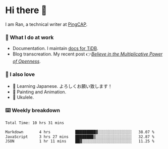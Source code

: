 # Hi there 👋

I am Ran, a technical writer at [PingCAP](https://pingcap.com/).

### 📝 What I do at work

- Documentation. I maintain [docs for TiDB](https://github.com/pingcap/docs).
- Blog transcreation. My recent post 👉[*Believe in the Multiplicative Power of Openness*](https://pingcap.com/blog/believe-in-the-multiplicative-power-of-openness-open-source-community).

### 🤠 I also love

- 💬 Learning Japanese. よろしくお願い致します！
- 🎨 Painting and Animation.
- 🎵 Ukulele.

### ⌨️ Weekly breakdown

<!--START_SECTION:waka-->

```txt
Total Time: 10 hrs 31 mins

Markdown       4 hrs           █████████▓░░░░░░░░░░░░░░░   38.07 %
JavaScript     3 hrs 27 mins   ████████▒░░░░░░░░░░░░░░░░   32.87 %
JSON           1 hr 11 mins    ██▓░░░░░░░░░░░░░░░░░░░░░░   11.25 %
```

<!--END_SECTION:waka-->
